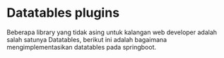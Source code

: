 # Datatables plugins

Beberapa library yang tidak asing untuk kalangan web developer adalah salah satunya Datatables, berikut ini adalah bagaimana mengimplementasikan datatables pada springboot.



